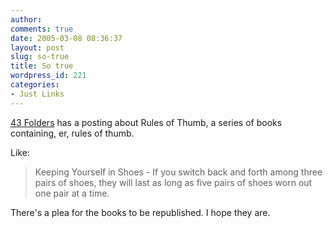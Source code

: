 ```yaml
---
author:
comments: true
date: 2005-03-08 08:36:37
layout: post
slug: so-true
title: So true
wordpress_id: 221
categories:
- Just Links
---
```


[43 Folders](http://www.43folders.com/2005/03/rules_of_thumb_.html) has a posting about Rules of Thumb, a series of books containing, er, rules of thumb.

Like:

> Keeping Yourself in Shoes - If you switch back and forth among three pairs of shoes, they will last as long as five pairs of shoes worn out one pair at a time.


There's a plea for the books to be republished. I hope they are.

